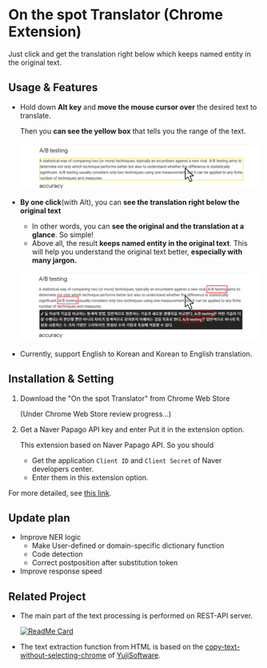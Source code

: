 # On the spot Translator (Chrome Extension)

Just click and get the translation right below which keeps named entity in the original text.

## Usage & Features

- Hold down **Alt key** and **move the mouse cursor over** the desired text to translate.
	
	Then you **can see the yellow box** that tells you the range of the text.
	
	![image-20210224155925479](images/image-20210224155925479.png)

- **By one click**(with Alt), you can **see the translation right below the original text** 

  - In other words, you can **see the original and the translation at a glance**. So simple!
  - Above all, the result **keeps named entity in the original text**.
    This will help you understand the original text better, **especially with many jargon.**

  ![image-20210224160037537](images/image-20210224160037537.png)

- Currently, support English to Korean and Korean to English translation.

## Installation & Setting

1. Download the "On the spot Translator" from Chrome Web Store

   (Under Chrome Web Store review progress...)

2. Get a Naver Papago API key and enter Put it in the extension option.

   This extension based on Naver Papago API. So you should
   
   - Get the application `Client ID` and `Client Secret` of Naver developers center.
   - Enter them in this extension option.

For more detailed, see [this link](https://www.notion.so/uoneway/On-the-spot-Translator-1826d87aa2d845d093793cee0ca11b29).


## Update plan

- Improve NER logic
  - Make User-defined or domain-specific dictionary function
  - Code detection
  - Correct postposition after substitution token
- Improve response speed


## Related Project

- The main part of the text processing is performed on REST-API server.

  [![ReadMe Card](https://github-readme-stats.vercel.app/api/pin/?username=uoneway&repo=On-the-spot-Translator-API&show_owner=True)](https://github.com/uoneway/On-the-spot-Translator-API)

- The text extraction function from HTML is based on the [copy-text-without-selecting-chrome](https://github.com/YujiSoftware/copy-text-without-selecting-chrome) of [YujiSoftware](https://github.com/YujiSoftware). 
